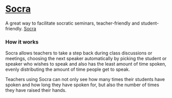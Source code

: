 # [Socra](https://socra-400c0.firebaseapp.com)
A great way to facilitate socratic seminars, teacher-friendly and student-friendly. [Socra](https://socra-400c0.firebaseapp.com)

### How it works
Socra allows teachers to take a step back during class discussions or meetings, choosing the next speaker automatically by picking the student or speaker who wishes to speak and also has the least amount of time spoken, evenly distributing the amount of time people get to speak.

Teachers using Socra can not only see how many times their students have spoken and how long they have spoken for, but also the number of times they have raised their hands.
